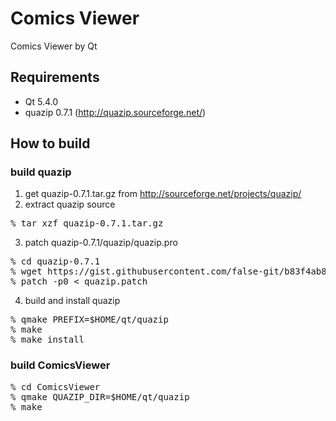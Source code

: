 # Comics Viewer
Comics Viewer by Qt

## Requirements
* Qt 5.4.0
* quazip 0.7.1 (http://quazip.sourceforge.net/)

## How to build
### build quazip
1. get quazip-0.7.1.tar.gz from http://sourceforge.net/projects/quazip/
2. extract quazip source
<pre>
% tar xzf quazip-0.7.1.tar.gz
</pre>
3. patch quazip-0.7.1/quazip/quazip.pro
<pre>
% cd quazip-0.7.1
% wget https://gist.githubusercontent.com/false-git/b83f4ab8c3fc6759d684/raw/58855b77d34b5b53ca93dbb6cf55c264730238fa/quazip.patch
% patch -p0 < quazip.patch
</pre>
4. build and install quazip
<pre>
% qmake PREFIX=$HOME/qt/quazip
% make
% make install
</pre>

### build ComicsViewer
<pre>
% cd ComicsViewer
% qmake QUAZIP_DIR=$HOME/qt/quazip
% make
</pre>

